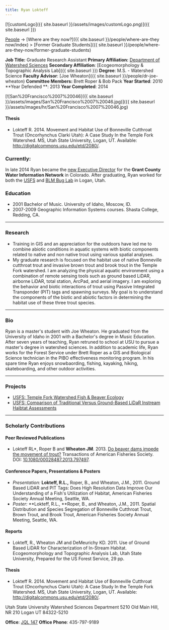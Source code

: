 ```yaml
---
title: Ryan Lokteff
---
```


[![customLogo]({{ site.baseurl }}/assets/images/customLogo.png)]({{ site.baseurl }})

[People]({{site.baseurl}}/people/index) -> [Where are they now?]({{ site.baseurl }}/people/where-are-they now/index) > [Former Graduate Students]({{ site.baseurl }}/people/where-are-they-now/former-graduate-students)

**Job Title:** Graduate Research Assistant
**Primary Affiliation:** [Department of Watershed Sciences](http://qcnr.usu.edu/wats/)
**Secondary Affiliation**: [Ecogeomorphology & Topographic Analysis Lab]({{ site.baseurl }})
**Degree**: M.S. - Watershed Science 
**Faculty Advisor**: [Joe Wheaton]({{ site.baseurl }}/people/dr-joe-wheaton)
**Committee Members:** Brett Roper & Bob Pack
**Year Started**: 2010
**Year Defended **: 2013
**Year Completed**: 2014

[![San%20Francisco%2007%20046]({{ site.baseurl }}/assets/images/San%20Francisco%2007%20046.jpg)]({{ site.baseurl }}/assets/images/hr/San%20Francisco%2007%20046.jpg)

#### Thesis

- Lokteff R. 2014. Movement and Habitat Use of Bonneville Cutthroat Trout (Oncorhynchus Clarki Utah): A Case Study In the Temple Fork Watershed. MS, Utah State University, Logan, UT. Available: <http://digitalcommons.usu.edu/etd/2080/>.

### Currently:

In late 2014 Ryan became the [new Executive Director](http://www.skyhidailynews.com/news/14377826-113/lokteff-grand-county-gcwin) for the **Grant County Water Information Network** in Colorado. After graduating, Ryan worked for both the [USFS](http://www.fs.fed.us/biology/fishecology/emp/) and [BLM Bug Lab](http://www.usu.edu/buglab/) in Logan, Utah.

### Education

- 2001 Bachelor of Music. University of Idaho, Moscow, ID.
- 2007-2009 Geographic Information Systems courses. Shasta College, Redding, CA.

------

### Research

- Training in GIS and an appreciation for the outdoors have led me to combine abiotic conditions in aquatic systems with biotic components related to native and non native trout using various spatial analyses.  
- My graduate research is focused on the habitat use of native Bonneville cutthroat trout and invasive brown trout and brook trout in the Temple Fork watershed.  I am analyzing the physical aquatic environment using a combination of remote sensing tools such as ground based LiDAR, airborne LiDAR, total station, ArcPad, and aerial imagery.  I am exploring the behavior and biotic interactions of trout using Passive Integrated Transponder (PIT) tags and spawning surveys.  My goal is to understand the components of the biotic and abiotic factors in determining the habitat use of these three trout species.     

------

### Bio

Ryan is a master's student with Joe Wheaton.  He graduated from the University of Idaho in 2001 with a Bachelor's degree in Music Education.  After seven years of teaching, Ryan retruned to school at USU to pursue a master's degree in watershed sciences.  In addition to academic life, Ryan works for the Forest Service under Brett Roper as a GIS and Biological Science technician in the PIBO effectiveness monitoring program.  In his spare time Ryan enjoys snowbaording, fishing, kayaking, hiking, skateboarding, and other outdoor activities.

------

### Projects

- [USFS: Temple Fork Watershed Fish & Beaver Ecology](http://etal.joewheaton.org/projects/current-projects/usfs-temple-fork-watershed-fish-beaver-ecology)
- [USFS: Comparison of Traditional Versus Ground-Based LiDaR Instream Haibtat Assessments](http://etal.joewheaton.org/projects/past-projects/usfs-comparison-of-traditional-versus-ground-based-lidar-instream-haibtat-assessments)

------

### Scholarly Contributions

#### Peer Reviewed Publications

- Lokteff RL*, Roper B and **Wheaton JM**. 2013. [Do beaver dams impede the movement of trout?](https://www.researchgate.net/publication/262829535_Do_Beaver_Dams_Impede_the_Movement_of_Trout)  Transactions of American Fisheries Society. DOI: [10.1080/00028487.2013.797497](http://dx.doi.org/10.1080/00028487.2013.797497).

#### Conference Papers, Presentations & Posters

- *Presentation:* **Lokteff, R.L.,** Roper, B., and Wheaton, J.M., 2011. Ground Based LiDAR and PIT Tags: Does High Resolution Data Improve Our Understanding of a Fish's Utilization of Habitat, American Fisheries Society Annual Meeting, Seattle, WA.
- *Poster:* **Lokteff, R.L., **Roper, B., and Wheaton, J.M., 2011. Spatial Distribution and Species Segregation of Bonneville Cutthroat Trout, Brown Trout, and Brook Trout, American Fisheries Society Annual Meeting, Seattle, WA.

#### Reports

- Lokteff, R., Wheaton JM and DeMeurichy KD. 2011. Use of Ground Based LiDAR for Characterization of In-Stream Habitat.  Ecogeomorphology and Topographic Analysis Lab, Utah State University, Prepared for the US Forest Service, 29 pp.

#### Thesis

- Lokteff R. 2014. Movement and Habitat Use of Bonneville Cutthroat Trout (Oncorhynchus Clarki Utah): A Case Study In the Temple Fork Watershed. MS, Utah State University, Logan, UT. Available: <http://digitalcommons.usu.edu/etd/2080/>.

Utah State University
Watershed Sciences Department
5210 Old Main Hill, NR 210
Logan UT 84322-5210

**Office**:  [JQL 147](http://www.usu.edu/map/index.cfm?id=47)
**Office Phone**: 435-797-9189


